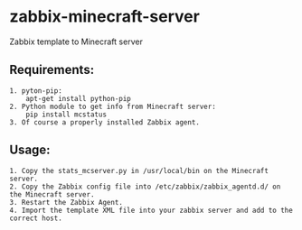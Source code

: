 # zabbix-minecraft-server
Zabbix template to Minecraft server

## Requirements:
    1. pyton-pip: 
        apt-get install python-pip
    2. Python module to get info from Minecraft server: 
        pip install mcstatus
    3. Of course a properly installed Zabbix agent.

## Usage:
    1. Copy the stats_mcserver.py in /usr/local/bin on the Minecraft server.
    2. Copy the Zabbix config file into /etc/zabbix/zabbix_agentd.d/ on the Minecraft server.
    3. Restart the Zabbix Agent.
    4. Import the template XML file into your zabbix server and add to the correct host.

